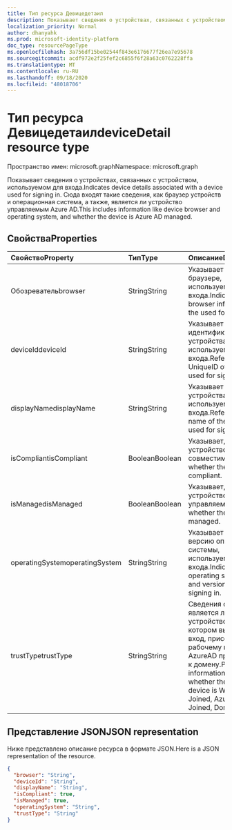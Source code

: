 ```yaml
---
title: Тип ресурса Девицедетаил
description: Показывает сведения о устройствах, связанных с устройством, используемом для входа. Сюда входят такие сведения, как браузер устройств и операционная система, а также, является ли устройство управляемым Azure AD.
localization_priority: Normal
author: dhanyahk
ms.prod: microsoft-identity-platform
doc_type: resourcePageType
ms.openlocfilehash: 3a756df15be02544f843e6176677f26ea7e95678
ms.sourcegitcommit: acdf972e2f25fef2c6855f6f28a63c0762228ffa
ms.translationtype: MT
ms.contentlocale: ru-RU
ms.lasthandoff: 09/18/2020
ms.locfileid: "48018706"
---
```

# <a name="devicedetail-resource-type"></a><span data-ttu-id="55d89-104">Тип ресурса Девицедетаил</span><span class="sxs-lookup"><span data-stu-id="55d89-104">deviceDetail resource type</span></span>

<span data-ttu-id="55d89-105">Пространство имен: microsoft.graph</span><span class="sxs-lookup"><span data-stu-id="55d89-105">Namespace: microsoft.graph</span></span>

<span data-ttu-id="55d89-106">Показывает сведения о устройствах, связанных с устройством, используемом для входа.</span><span class="sxs-lookup"><span data-stu-id="55d89-106">Indicates device details associated with a device used for signing in.</span></span> <span data-ttu-id="55d89-107">Сюда входят такие сведения, как браузер устройств и операционная система, а также, является ли устройство управляемым Azure AD.</span><span class="sxs-lookup"><span data-stu-id="55d89-107">This includes information like device browser and  operating system, and whether the device is Azure AD managed.</span></span>

## <a name="properties"></a><span data-ttu-id="55d89-108">Свойства</span><span class="sxs-lookup"><span data-stu-id="55d89-108">Properties</span></span>

| <span data-ttu-id="55d89-109">Свойство</span><span class="sxs-lookup"><span data-stu-id="55d89-109">Property</span></span>     | <span data-ttu-id="55d89-110">Тип</span><span class="sxs-lookup"><span data-stu-id="55d89-110">Type</span></span>   |<span data-ttu-id="55d89-111">Описание</span><span class="sxs-lookup"><span data-stu-id="55d89-111">Description</span></span>|
|:---------------|:--------|:----------|
|<span data-ttu-id="55d89-112">Обозреватель</span><span class="sxs-lookup"><span data-stu-id="55d89-112">browser</span></span>|<span data-ttu-id="55d89-113">String</span><span class="sxs-lookup"><span data-stu-id="55d89-113">String</span></span>|<span data-ttu-id="55d89-114">Указывает сведения о браузере, используемом для входа.</span><span class="sxs-lookup"><span data-stu-id="55d89-114">Indicates the browser information of the used for signing in.</span></span>|
|<span data-ttu-id="55d89-115">deviceId</span><span class="sxs-lookup"><span data-stu-id="55d89-115">deviceId</span></span>|<span data-ttu-id="55d89-116">String</span><span class="sxs-lookup"><span data-stu-id="55d89-116">String</span></span>|<span data-ttu-id="55d89-117">Указывает уникальный идентификатор устройства, используемого для входа.</span><span class="sxs-lookup"><span data-stu-id="55d89-117">Refers to the UniqueID of the device used for signing in.</span></span>|
|<span data-ttu-id="55d89-118">displayName</span><span class="sxs-lookup"><span data-stu-id="55d89-118">displayName</span></span>|<span data-ttu-id="55d89-119">String</span><span class="sxs-lookup"><span data-stu-id="55d89-119">String</span></span>|<span data-ttu-id="55d89-120">Указывает на имя устройства, используемого для входа.</span><span class="sxs-lookup"><span data-stu-id="55d89-120">Refers to the name of the device used for signing in.</span></span>|
|<span data-ttu-id="55d89-121">isCompliant</span><span class="sxs-lookup"><span data-stu-id="55d89-121">isCompliant</span></span>|<span data-ttu-id="55d89-122">Boolean</span><span class="sxs-lookup"><span data-stu-id="55d89-122">Boolean</span></span>|<span data-ttu-id="55d89-123">Указывает, является ли устройство совместимым.</span><span class="sxs-lookup"><span data-stu-id="55d89-123">Indicates whether the device is compliant.</span></span>|
|<span data-ttu-id="55d89-124">isManaged</span><span class="sxs-lookup"><span data-stu-id="55d89-124">isManaged</span></span>|<span data-ttu-id="55d89-125">Boolean</span><span class="sxs-lookup"><span data-stu-id="55d89-125">Boolean</span></span>|<span data-ttu-id="55d89-126">Указывает, является ли устройство управляемым.</span><span class="sxs-lookup"><span data-stu-id="55d89-126">Indicates whether the device is managed.</span></span>|
|<span data-ttu-id="55d89-127">operatingSystem</span><span class="sxs-lookup"><span data-stu-id="55d89-127">operatingSystem</span></span>|<span data-ttu-id="55d89-128">String</span><span class="sxs-lookup"><span data-stu-id="55d89-128">String</span></span>|<span data-ttu-id="55d89-129">Указывает имя и версию операционной системы, используемую для входа.</span><span class="sxs-lookup"><span data-stu-id="55d89-129">Indicates the operating system name and version used for signing in.</span></span>|
|<span data-ttu-id="55d89-130">trustType</span><span class="sxs-lookup"><span data-stu-id="55d89-130">trustType</span></span>|<span data-ttu-id="55d89-131">String</span><span class="sxs-lookup"><span data-stu-id="55d89-131">String</span></span>|<span data-ttu-id="55d89-132">Сведения о том, является ли устройство, на котором выполнен вход, присоединено к рабочему месту, AzureAD присоединено к домену.</span><span class="sxs-lookup"><span data-stu-id="55d89-132">Provides information about whether the signed-in device is Workplace Joined, AzureAD Joined, Domain Joined.</span></span> |

## <a name="json-representation"></a><span data-ttu-id="55d89-133">Представление JSON</span><span class="sxs-lookup"><span data-stu-id="55d89-133">JSON representation</span></span>

<span data-ttu-id="55d89-134">Ниже представлено описание ресурса в формате JSON.</span><span class="sxs-lookup"><span data-stu-id="55d89-134">Here is a JSON representation of the resource.</span></span>

<!-- {
  "blockType": "resource",
  "optionalProperties": [

  ],
  "@odata.type": "microsoft.graph.deviceDetail"
}-->

```json
{
  "browser": "String",
  "deviceId": "String",
  "displayName": "String",
  "isCompliant": true,
  "isManaged": true,
  "operatingSystem": "String",
  "trustType": "String"
}
```

<!-- uuid: 8fcb5dbc-d5aa-4681-8e31-b001d5168d79
2015-10-25 14:57:30 UTC -->
<!-- {
  "type": "#page.annotation",
  "description": "deviceDetail resource",
  "keywords": "",
  "section": "documentation",
  "tocPath": ""
}-->

